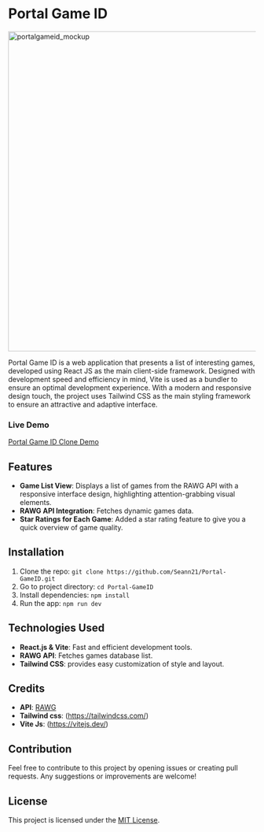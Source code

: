 # Portal Game ID

<img src="./public/Portal Game ID.png" alt="portalgameid_mockup" width="700" height="650" align="center" />

Portal Game ID is a web application that presents a list of interesting games, developed using React JS as the main client-side framework. Designed with development speed and efficiency in mind, Vite is used as a bundler to ensure an optimal development experience. With a modern and responsive design touch, the project uses Tailwind CSS as the main styling framework to ensure an attractive and adaptive interface.

### Live Demo 
[Portal Game ID Clone Demo](https://portal-game-id.vercel.app/)

## Features
- **Game List View**: Displays a list of games from the RAWG API with a responsive interface design, highlighting attention-grabbing visual elements.
- **RAWG API Integration**: Fetches dynamic games data.
- **Star Ratings for Each Game**: Added a star rating feature to give you a quick overview of game quality.

## Installation
1. Clone the repo: `git clone https://github.com/Seann21/Portal-GameID.git`
2. Go to project directory: `cd Portal-GameID`
3. Install dependencies: `npm install`
4. Run the app: `npm run dev`

## Technologies Used
- **React.js & Vite**: Fast and efficient development tools.
- **RAWG API**: Fetches games database list.
- **Tailwind CSS**: provides easy customization of style and layout.

## Credits
- **API**: [RAWG](https://rawg.io/apidocs)
- **Tailwind css**: (https://tailwindcss.com/)
- **Vite Js**: (https://vitejs.dev/)


## Contribution
Feel free to contribute to this project by opening issues or creating pull requests. Any suggestions or improvements are welcome!

## License
This project is licensed under the [MIT License](LICENSE).
